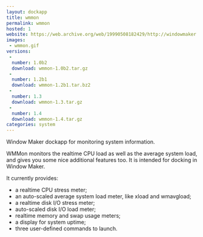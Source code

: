 ```yaml
---
layout: dockapp
title: wmmon
permalink: wmmon
hosted: 1
website: https://web.archive.org/web/19990508182429/http://windowmaker.mezaway.org/dockapps/wmmon.html
images:
 - wmmon.gif
versions:
 -
  number: 1.0b2
  download: wmmon-1.0b2.tar.gz
 -
  number: 1.2b1
  download: wmmon-1.2b1.tar.bz2
 -
  number: 1.3
  download: wmmon-1.3.tar.gz
 -
  number: 1.4
  download: wmmon-1.4.tar.gz
categories: system
---
```

Window Maker dockapp for monitoring system information.

WMMon monitors the realtime CPU load as well as the average system load, and
gives you some nice additional features too. It is intended for docking in
Window Maker.

It currently provides:

   * a realtime CPU stress meter;
   * an auto-scaled average system load meter, like xload and wmavgload;
   * a realtime disk I/O stress meter;
   * auto-scaled disk I/O load meter;
   * realtime memory and swap usage meters;
   * a display for system uptime;
   * three user-defined commands to launch.
